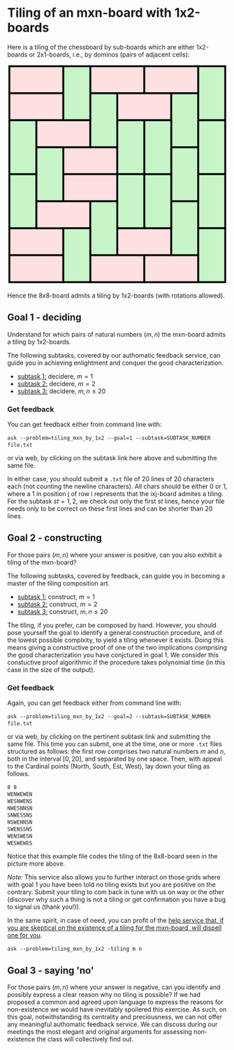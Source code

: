 # Tiling of an mxn-board with 1x2-boards

Here is a tiling of the chessboard by sub-boards which are either 1x2-boards or 2x1-boards, i.e., by dominos (pairs of adjacent cells):

![esempio di tiling](figs/Pavage_domino.svg)

Hence the 8x8-board admits a tiling by 1x2-boards (with rotations allowed).

## Goal 1 - deciding
Understand for which pairs of natural numbers $(m,n)$ the mxn-board admits a tiling by 1x2-boards.

The following subtasks, covered by our authomatic feedback service, can guide you in achieving enlightment and conquer the good characterization.

* [subtask 1:](https://per-ora-costruiamo-qusti-URL-a-mano-ma-sarebbe-utile-costruzione-dinamica-e/o-da-problm.yaml) decidere, $m = 1$
* [subtask 2:](https://per-ora-costruiamo-qusti-URL-a-mano-ma-sarebbe-utile-costruzione-dinamica-e/o-da-problm.yaml) decidere, $m = 2$
* [subtask 3:](https://per-ora-costruiamo-qusti-URL-a-mano-ma-sarebbe-utile-costruzione-dinamica-e/o-da-problm.yaml) decidere, $m,n \leq 20$

### Get feedback
You can get feedback either from command line with:
```
ask --problem=tiling_mxn_by_1x2 --goal=1 --subtask=SUBTASK_NUMBER file.txt 
```
or via web, by clicking on the subtask link here above and submitting the same file.

In either case, you should submit a `.txt` file of 20 lines of 20 characters each (not counting the newline characters). All chars should be either 0 or 1, where a 1 in position j of row i represents that the ixj-board admites a tiling.
For the subtask $st = 1,2$, we check out only the first $st$ lines, hence your file needs only to be correct on these first lines and can be shorter than 20 lines.


## Goal 2 - constructing

For those pairs $(m,n)$ where your answer is positive, can you also exhibit a tiling of the mxn-board?

The following subtasks, covered by feedback, can guide you in becoming a master of the tiling composition art.

* [subtask 1:](https://per-ora-costruiamo-qusti-URL-a-mano-ma-sarebbe-utile-costruzione-dinamica-e/o-da-problm.yaml) construct, $m = 1$
* [subtask 2:](https://per-ora-costruiamo-qusti-URL-a-mano-ma-sarebbe-utile-costruzione-dinamica-e/o-da-problm.yaml) construct, $m = 2$
* [subtask 3:](https://per-ora-costruiamo-qusti-URL-a-mano-ma-sarebbe-utile-costruzione-dinamica-e/o-da-problm.yaml) construct, $m,n \leq 20$

The tiling, if you prefer, can be composed by hand.
However, you should pose yourself the goal to identify a general construction procedure, and of the lowest possible complxity, to yield a tiling whenever it exists. Doing this means giving a constructive proof of one of the two implications comprising the good characterization you have conjctured in goal 1. We consider this constuctive proof algorithmic if the procedure takes polynomial time (in this case in the size of the output).


### Get feedback
Again, you can get feedback either from command line with:
```
ask --problem=tiling_mxn_by_1x2 --goal=2 --subtask=SUBTASK_NUMBER file.txt 
```
or via web, by clicking on the pertinent subtask link and submitting the same file.
This time you can submit, one at the time, one or more `.txt` files structured as follows:
the first row comprises two natural numbers $m$ and $n$, both in the interval $[0,20]$, and separated by one space.
Then, with appeal to the Cardinal points (North, South, Est, West), lay down your tiling as follows.
```
8 8
WENWEWEN
WESNWENS
NWESNNSN
SNWESSNS
NSWENNSN
SWENSSNS
WENSWESN
WESWEWES
```
Notice that this example file codes the tiling of the 8x8-board seen in the picture more above.

_Note:_ This service also allows you to further interact on those grids where with goal 1 you have been told no tiling exists but you are positive on the contrary. Submit your tiling to com back in tune with us on way or the other (discover why such a thing is not a tiling or get confirmation you have a bug to signal us (thank you!)). 

In the same spirit, in case of need, you can profit of the [help service that, if you are skeptical on the existence of a tiling for the mxn-board, will dispell one for you](https://per-ora-costruiamo-qusti-URL-a-mano-ma-sarebbe-utile-costruzione-dinamica-e/o-da-problm.yaml).

```
ask --problem=tiling_mxn_by_1x2 -tiling m n 
```

## Goal 3 - saying 'no'

For those pairs $(m,n)$ where your answer is negative, can you identify and possibly express a clear reason why no tiling is possible?
If we had proposed a common and agreed upon language to express the reasons for non-existence we would have inevitably spoilered this exercise.
As such, on this goal, notwithstanding its centrality and preciousness, we can not offer any meaningful authomatic feedback service. We can discuss during our meetings the most elegant and original arguments for assessing non-existence the class will collectively find out.

